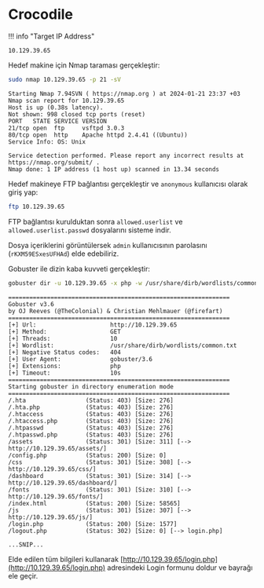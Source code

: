 # Crocodile

!!! info "Target IP Address"

    10.129.39.65

Hedef makine için Nmap taraması gerçekleştir:

```bash
sudo nmap 10.129.39.65 -p 21 -sV
```

```text title="Output" hl_lines="6 7"
Starting Nmap 7.94SVN ( https://nmap.org ) at 2024-01-21 23:37 +03
Nmap scan report for 10.129.39.65
Host is up (0.38s latency).
Not shown: 998 closed tcp ports (reset)
PORT   STATE SERVICE VERSION
21/tcp open  ftp     vsftpd 3.0.3
80/tcp open  http    Apache httpd 2.4.41 ((Ubuntu))
Service Info: OS: Unix

Service detection performed. Please report any incorrect results at https://nmap.org/submit/ .
Nmap done: 1 IP address (1 host up) scanned in 13.34 seconds
```

Hedef makineye FTP bağlantısı gerçekleştir ve `anonymous` kullanıcısı olarak giriş yap:

```bash
ftp 10.129.39.65
```

FTP bağlantısı kurulduktan sonra `allowed.userlist` ve `allowed.userlist.passwd` dosyalarını sisteme indir.

Dosya içeriklerini görüntülersek `admin` kullanıcısının parolasını (`rKXM59ESxesUFHAd`) elde edebiliriz.

Gobuster ile dizin kaba kuvveti gerçekleştir:

```bash
gobuster dir -u 10.129.39.65 -x php -w /usr/share/dirb/wordlists/common.txt
```

```text title="Output" hl_lines="29"
===============================================================
Gobuster v3.6
by OJ Reeves (@TheColonial) & Christian Mehlmauer (@firefart)
===============================================================
[+] Url:                     http://10.129.39.65
[+] Method:                  GET
[+] Threads:                 10
[+] Wordlist:                /usr/share/dirb/wordlists/common.txt
[+] Negative Status codes:   404
[+] User Agent:              gobuster/3.6
[+] Extensions:              php
[+] Timeout:                 10s
===============================================================
Starting gobuster in directory enumeration mode
===============================================================
/.hta                 (Status: 403) [Size: 276]
/.hta.php             (Status: 403) [Size: 276]
/.htaccess            (Status: 403) [Size: 276]
/.htaccess.php        (Status: 403) [Size: 276]
/.htpasswd            (Status: 403) [Size: 276]
/.htpasswd.php        (Status: 403) [Size: 276]
/assets               (Status: 301) [Size: 311] [--> http://10.129.39.65/assets/]
/config.php           (Status: 200) [Size: 0]
/css                  (Status: 301) [Size: 308] [--> http://10.129.39.65/css/]
/dashboard            (Status: 301) [Size: 314] [--> http://10.129.39.65/dashboard/]
/fonts                (Status: 301) [Size: 310] [--> http://10.129.39.65/fonts/]
/index.html           (Status: 200) [Size: 58565]
/js                   (Status: 301) [Size: 307] [--> http://10.129.39.65/js/]
/login.php            (Status: 200) [Size: 1577]
/logout.php           (Status: 302) [Size: 0] [--> login.php]

...SNIP...
```

Elde edilen tüm bilgileri kullanarak [http://10.129.39.65/login.php](http://10.129.39.65/login.php) adresindeki Login formunu doldur ve bayrağı ele geçir.
